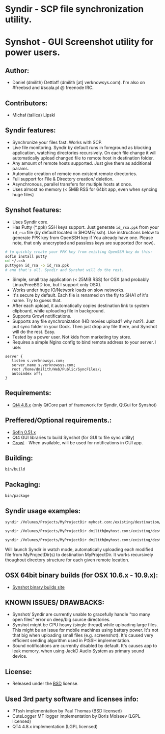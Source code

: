 # Syndir - SCP file synchronization utility.
# Synshot - GUI Screenshot utility for power users.


## Author:
* Daniel (dmilith) Dettlaff (dmilith [at] verknowsys.com). I'm also on #freebsd and #scala.pl @ freenode IRC.


## Contributors:
* Michał (tallica) Lipski


## Syndir features:
* Synchronize your files fast. Works with SCP.
* Live file monitoring. Syndir by default runs in foreground as blocking application, watching directories recursively. On each file change it will automatically upload changed file to remote host in destination folder.
* Any amount of remote hosts supported. Just give them as additional params.
* Automatic creation of remote non existent remote directories.
* Full support for File & Directory creation/ deletion.
* Asynchronous, parallel transfers for multiple hosts at once.
* Uses almost no memory (< 5MiB RSS for 64bit app, even when syncing huge files)


## Synshot features:
* Uses Syndir core.
* Has Putty (*.ppk) SSH keys support. Just generate `id_rsa.ppk` from your `id_rsa` file (by default located in $HOME/.ssh). Use instructions below to generate PPK key from OpenSSH key if You already have one. Please note, that only unecrypted and passless keys are supported (for now).

```bash
# to quickly create your PPK key from existing OpenSSH key do this:
sofin install putty
cd ~/.ssh
puttygen id_rsa -o id_rsa.ppk
# and that's all. Syndir and Synshot will do the rest.
```

* Simple, small tray application (< 25MiB RSS) for OSX (and probably Linux/FreeBSD too, but I support only OSX).
* Works under huge IO/Network loads on slow networks.
* It's secure by default. Each file is renamed on the fly to SHA1 of it's name. Try to guess that.
* After each upload, it automatically copies destination link to system clipboard, while uploading file in background.
* Supports Growl notifications.
* Supports any file synchronization (HD movies upload? why not?). Just put sync folder in your Dock. Then just drop any file there, and Synshot will do the rest. Easy.
* Tested by a power user. Not kids from marketing toy store.
* Requires a simple Nginx config to bind remote address to your server. I use:

```nginx
server {
   listen s.verknowsys.com;
   server_name s.verknowsys.com;
   root /home/dmilith/Web/Public/SyncFiles/;
   autoindex off;
}
```


## Requirements:
* [Qt4 4.8.x](http://qt-project.org/downloads) (only QtCore part of framework for Syndir, QtGui for Synshot)


## Preffered/Optional requirements.:
* [Sofin 0.51.x](http://verknowsys.github.com/sofin/)
* Qt4 GUI libraries to build Synshot (for GUI to file sync utility)
* [Growl](http://growl.info) - When available, will be used for notifications in GUI app.


## Building:
`bin/build`


## Packaging:
`bin/package`


## Syndir usage examples:
```sh
syndir /Volumes/Projects/MyProjectDir myhost.com:/existing/destination/MyProjectDir
```
```sh
syndir /Volumes/Projects/MyProjectDir dmilith@myhost.com:/existing/destination/MyProjectDir
```
```sh
syndir /Volumes/Projects/MyProjectDir dmilith@myhost.com:/existing/destination/MyProjectDir more.hosts:/somewhere and.even.more:/copies/myproject (...)
```
Will launch Syndir in watch mode, automatically uploading each modified file from MyProjectDir(s) to destination MyProjectDir. It works recursively thoughout directory structure for each given remote location.


## OSX 64bit binary builds (for OSX 10.6.x - 10.9.x):
* [Synshot binary builds site](http://dmilith.verknowsys.com/Public/Synshot-releases)


## KNOWN ISSUES/ DRAWBACKS:
* Synshot/ Syndir are currently unable to gracefully handle "too many open files" error on deep/big source directories.
* Synshot might be CPU heavy (single thread) while uploading large files. This might be an issue for mobile machines using battery power. It's not that big when uploading small files (e.g. screenshot). It's caused very efficient sending algorithm used in PtSSH implementation.
* Sound notifications are currently disabled by default. It's causes app to leak memory, when using JackD Audio System as primary sound device.


## License:
* Released under the [BSD](http://opensource.org/licenses/BSD-2-Clause) license.


## Used 3rd party software and licenses info:
* PTssh implementation by Paul Thomas (BSD licensed)
* CuteLogger MT logger implementation by Boris Moiseev (LGPL licensed)
* QT4 4.8.x implementation (LGPL licensed)
